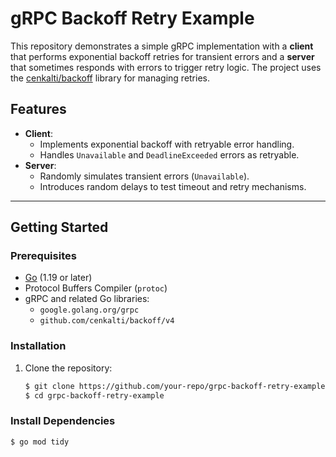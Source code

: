 # gRPC Backoff Retry Example

This repository demonstrates a simple gRPC implementation with a **client** that performs exponential backoff retries for transient errors and a **server** that sometimes responds with errors to trigger retry logic. The project uses the [cenkalti/backoff](https://github.com/cenkalti/backoff) library for managing retries.

## Features

- **Client**:
  - Implements exponential backoff with retryable error handling.
  - Handles `Unavailable` and `DeadlineExceeded` errors as retryable.
- **Server**:
  - Randomly simulates transient errors (`Unavailable`).
  - Introduces random delays to test timeout and retry mechanisms.

---

## Getting Started

### Prerequisites

- [Go](https://go.dev/) (1.19 or later)
- Protocol Buffers Compiler (`protoc`)
- gRPC and related Go libraries:
  - `google.golang.org/grpc`
  - `github.com/cenkalti/backoff/v4`

### Installation

1. Clone the repository:
   ```bash
   $ git clone https://github.com/your-repo/grpc-backoff-retry-example.git
   $ cd grpc-backoff-retry-example
   ```

### Install Dependencies
```sh
$ go mod tidy
```